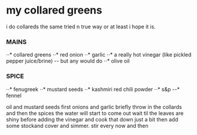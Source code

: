 # my collared greens

i do collareds the same tried n true way or at least i hope it is.

### MAINS
⋅⋅* collared greens
⋅⋅* red onion 
⋅⋅* garlic
⋅⋅* a really hot vinegar (like pickled pepper juice/brine) -- but any would do
⋅⋅* olive oil

### SPICE
⋅⋅* fenugreek
⋅⋅* mustard seeds
⋅⋅* kashmiri red chili powder
⋅⋅* s&p
--* fennel

oil and mustard seeds first
onions and garlic briefly
throw in the collards and then the spices
the water will start to come out wait til the leaves are shiny before adding the vinegar and cook that down just a bit
then add some stockand cover and simmer. stir every now and then



